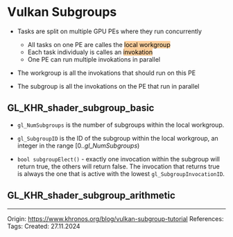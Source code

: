 # Vulkan Subgroups

- Tasks are split on multiple GPU PEs where they run concurrently
	- All tasks on one PE are calles the <mark style="background: #FFB86CA6;">local workgroup</mark>
	- Each task individualy is calles an <mark style="background: #FFB86CA6;">invokation</mark>
	- One PE can run multiple invokations in parallel


- The workgroup is all the invokations that should run on this PE
- The subgroup is all the invokations on the PE that run in parallel


## GL_KHR_shader_subgroup_basic

- `gl_NumSubgroups` is the number of subgroups within the local workgroup.
- `gl_SubgroupID` is the ID of the subgroup within the local workgroup, an integer in the range $[0..gl\_NumSubgroups)$

- `bool subgroupElect()` - exactly one invocation within the subgroup will return true, the others will return false. The invocation that returns true is always the one that is active with the lowest `gl_SubgroupInvocationID`.
## GL_KHR_shader_subgroup_arithmetic

---

Origin: https://www.khronos.org/blog/vulkan-subgroup-tutorial
References: 
Tags: 
Created: 27.11.2024

